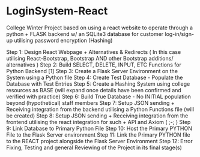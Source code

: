 # LoginSystem-React

College Winter Project based on using a react website to operate through a python + FLASK backend w/ an SQLite3 database for customer log-in/sign-up utilising password encryption (Hashing)

Step 1: Design React Webpage + Alternatives & Redirects ( In this case utilising React-Bootstrap, Bootstrap AND other Bootstrap additions/ alternatives )
Step 2: Build SELECT, DELETE, INPUT, ETC Functions for Python Backend [1]
Step 3: Create a Flask Server Environment on the System using a Python file
Step 4: Create Test Database - Populate the Database with Test Entries
Step 5: Create a Hashing System using college resources as BASE (will expand once details have been confirmed and verified with practice)
Step 6: Build True Database - No INITIAL population beyond (hypothetical) staff members
Step 7: Setup JSON sending + Receiving integration from the backend utilising a Python Functions file (will be created)
Step 8: Setup JSON sending + Receiving integration from the frontend utilising the react integration for such + API and Axiom ( ;-; )
Step 9: Link Database to Primary Python File
Step 10: Host the Primary PYTHON File to the Flask Server environment
Step 11: Link the Primary PYTHON file to the REACT project alongside the Flask Server Environment
Step 12: Error Fixing, Testing and general Reviewing of the Project in its final stage(s)
